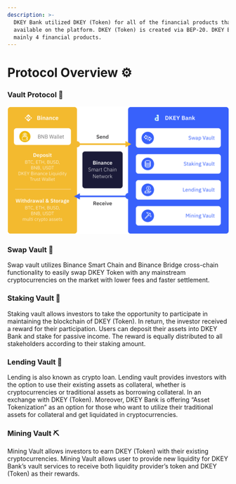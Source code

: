 ```yaml
---
description: >-
  DKEY Bank utilized DKEY (Token) for all of the financial products that are
  available on the platform. DKEY (Token) is created via BEP-20. DKEY Banks has
  mainly 4 financial products.
---
```


# Protocol Overview ⚙️

### Vault Protocol 🔑 

![Overview of Vault System run on Binance Smart Chain Network](../.gitbook/assets/dkey-bsc.png)

### **Swap Vault** 🔄 

Swap vault utilizes Binance Smart Chain and Binance Bridge cross-chain functionality to easily swap DKEY Token with any mainstream cryptocurrencies on the market with lower fees and faster settlement.

### **Staking Vault** 🌱 

Staking vault allows investors to take the opportunity to participate in maintaining the blockchain of DKEY \(Token\). In return, the investor received a reward for their participation. Users can deposit their assets into DKEY Bank and stake for passive income. The reward is equally distributed to all stakeholders according to their staking amount.

### **Lending Vault** 🤝 

Lending is also known as crypto loan. Lending vault provides investors with the option to use their existing assets as collateral, whether is cryptocurrencies or traditional assets as borrowing collateral. In an exchange with DKEY \(Token\). Moreover, DKEY Bank is offering “Asset Tokenization” as an option for those who want to utilize their traditional assets for collateral and get liquidated in cryptocurrencies.

### **Mining Vault** ⛏ 

Mining Vault allows investors to earn DKEY \(Token\) with their existing cryptocurrencies. Mining Vault allows user to provide new liquidity for DKEY Bank’s vault services to receive both liquidity provider’s token and DKEY \(Token\) as their rewards.  
  


